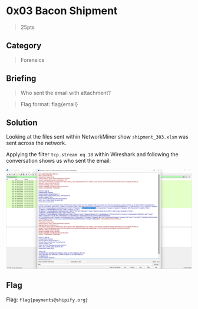 # 0x03 Bacon Shipment
> 25pts

## Category
> Forensics

## Briefing
> Who sent the email with attachment?

> Flag format: flag{email}

## Solution
Looking at the files sent within NetworkMiner show `shipment_303.xlsm` was sent across the network.

Applying the filter `tcp.stream eq 18` within Wireshark and following the conversation shows us who sent the email:

![Wireshark.png](Wireshark.png)

## Flag
Flag: `flag{payments@shipify.org}`